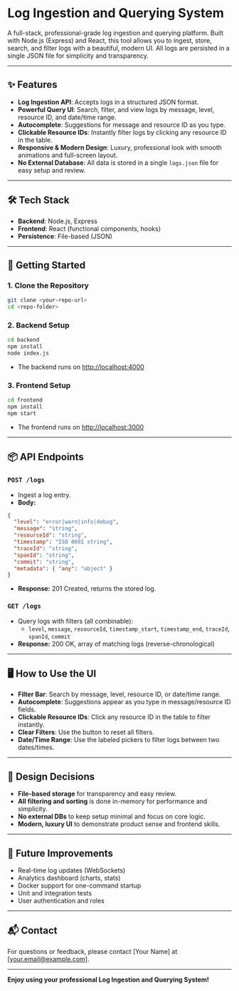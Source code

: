 # Log Ingestion and Querying System

A full-stack, professional-grade log ingestion and querying platform. Built with Node.js (Express) and React, this tool allows you to ingest, store, search, and filter logs with a beautiful, modern UI. All logs are persisted in a single JSON file for simplicity and transparency.

---

## ✨ Features
- **Log Ingestion API**: Accepts logs in a structured JSON format.
- **Powerful Query UI**: Search, filter, and view logs by message, level, resource ID, and date/time range.
- **Autocomplete**: Suggestions for message and resource ID as you type.
- **Clickable Resource IDs**: Instantly filter logs by clicking any resource ID in the table.
- **Responsive & Modern Design**: Luxury, professional look with smooth animations and full-screen layout.
- **No External Database**: All data is stored in a single `logs.json` file for easy setup and review.

---

## 🛠️ Tech Stack
- **Backend**: Node.js, Express
- **Frontend**: React (functional components, hooks)
- **Persistence**: File-based (JSON)

---

## 🚀 Getting Started

### 1. Clone the Repository
```sh
git clone <your-repo-url>
cd <repo-folder>
```

### 2. Backend Setup
```sh
cd backend
npm install
node index.js
```
- The backend runs on [http://localhost:4000](http://localhost:4000)

### 3. Frontend Setup
```sh
cd frontend
npm install
npm start
```
- The frontend runs on [http://localhost:3000](http://localhost:3000)

---

## 📦 API Endpoints

### `POST /logs`
- Ingest a log entry.
- **Body:**
```json
{
  "level": "error|warn|info|debug",
  "message": "string",
  "resourceId": "string",
  "timestamp": "ISO 8601 string",
  "traceId": "string",
  "spanId": "string",
  "commit": "string",
  "metadata": { "any": "object" }
}
```
- **Response:** 201 Created, returns the stored log.

### `GET /logs`
- Query logs with filters (all combinable):
  - `level`, `message`, `resourceId`, `timestamp_start`, `timestamp_end`, `traceId`, `spanId`, `commit`
- **Response:** 200 OK, array of matching logs (reverse-chronological)

---

## 🖥️ How to Use the UI
- **Filter Bar**: Search by message, level, resource ID, or date/time range.
- **Autocomplete**: Suggestions appear as you type in message/resource ID fields.
- **Clickable Resource IDs**: Click any resource ID in the table to filter instantly.
- **Clear Filters**: Use the button to reset all filters.
- **Date/Time Range**: Use the labeled pickers to filter logs between two dates/times.

---

## 📝 Design Decisions
- **File-based storage** for transparency and easy review.
- **All filtering and sorting** is done in-memory for performance and simplicity.
- **No external DBs** to keep setup minimal and focus on core logic.
- **Modern, luxury UI** to demonstrate product sense and frontend skills.

---

## 🚦 Future Improvements
- Real-time log updates (WebSockets)
- Analytics dashboard (charts, stats)
- Docker support for one-command startup
- Unit and integration tests
- User authentication and roles

---

## 📬 Contact
For questions or feedback, please contact [Your Name] at [your.email@example.com].

---

**Enjoy using your professional Log Ingestion and Querying System!** 